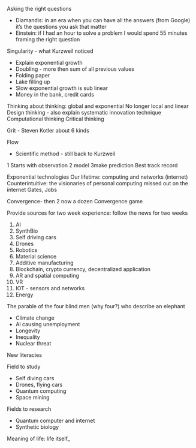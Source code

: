 Asking the right questions 
* Diamandis: in an era when you can have all the answers (from Google) it’s the questions you ask that matter
* Einstein: if I had an hour to solve a problem I would spend 55 minutes framing the right question


Singularity - what Kurzweil noticed
* Explain exponential growth 
* Doubling - more then sum of all previous values
* Folding paper
* Lake filling up 
* Slow exponential growth is sub linear
* Money in the bank,  credit cards 

Thinking about thinking:
global and exponential No longer local and linear
Design thinking - also explain systematic innovation technique
Computational thinking 
Critical thinking 

Grit - Steven Kotler about 6 kinds

Flow


* Scientific method - still back to Kurzweil

1 Starts with observation 
2 model
3make prediction 
Best track record 

Exponential technologies 
Our lifetime: computing and networks (internet)
Counterintuitive: the visionaries of personal computing missed out on the internet Gates, Jobs

Convergence- then 2 now a dozen
Convergence game

Provide sources for two week experience: follow the news for two weeks

1. AI
2. SynthBio
3. Self driving cars
4. Drones
5. Robotics 
6. Material science 
7. Additive manufacturing 
8. Blockchain, crypto currency, decentralized application 
9. AR and spatial computing 
10. VR
11. IOT - sensors and networks
12. Energy



The parable of the four blind men (why four?) who describe an elephant 
* Climate change
* Ai causing unemployment 
* Longevity 
* Inequality 
* Nuclear threat 

New literacies

Field to study
* Self diving cars
* Drones, flying cars
* Quantum computing 
* Space mining

Fields to research
* Quantum computer and internet 
* Synthetic biology 

Meaning of life: life itself_